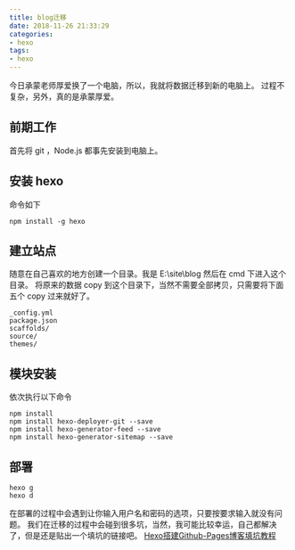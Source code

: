 ```yaml
---
title: blog迁移
date: 2018-11-26 21:33:29
categories:
- hexo
tags:
- hexo
---
```

今日承蒙老师厚爱换了一个电脑，所以，我就将数据迁移到新的电脑上。
过程不复杂，另外，真的是承蒙厚爱。
<!-- more -->
## 前期工作
首先将 git ，Node.js 都事先安装到电脑上。
## 安装 hexo
命令如下

	npm install -g hexo
	
## 建立站点
随意在自己喜欢的地方创建一个目录。我是 E:\site\blog
然后在 cmd 下进入这个目录。
将原来的数据 copy 到这个目录下，当然不需要全部拷贝，只需要将下面五个 copy 过来就好了。

	_config.yml
	package.json
	scaffolds/
	source/
	themes/
	
## 模块安装
依次执行以下命令

	npm install
	npm install hexo-deployer-git --save
	npm install hexo-generator-feed --save
	npm install hexo-generator-sitemap --save

## 部署

	hexo g
	hexo d
	
在部署的过程中会遇到让你输入用户名和密码的选项，只要按要求输入就没有问题。
我们在迁移的过程中会碰到很多坑，当然，我可能比较幸运，自己都解决了，但是还是贴出一个填坑的链接吧。
[Hexo搭建Github-Pages博客填坑教程](https://www.jianshu.com/p/35e197cb1273)
